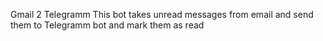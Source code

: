 Gmail 2 Telegramm
This bot takes unread messages from email and send them to Telegramm bot and mark them as read
